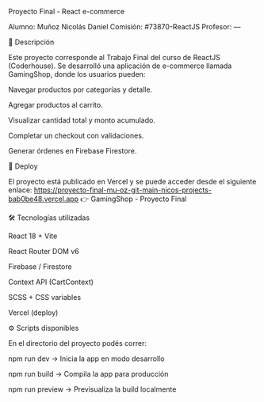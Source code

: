 Proyecto Final - React e-commerce

Alumno: Muñoz Nicolás Daniel
Comisión: #73870-ReactJS
Profesor: —

📌 Descripción

Este proyecto corresponde al Trabajo Final del curso de ReactJS (Coderhouse).
Se desarrolló una aplicación de e-commerce llamada GamingShop, donde los usuarios pueden:

Navegar productos por categorías y detalle.

Agregar productos al carrito.

Visualizar cantidad total y monto acumulado.

Completar un checkout con validaciones.

Generar órdenes en Firebase Firestore.

🚀 Deploy

El proyecto está publicado en Vercel y se puede acceder desde el siguiente enlace:
https://proyecto-final-mu-oz-git-main-nicos-projects-bab0be48.vercel.app
👉 GamingShop - Proyecto Final

🛠️ Tecnologías utilizadas

React 18 + Vite

React Router DOM v6

Firebase / Firestore

Context API (CartContext)

SCSS + CSS variables

Vercel (deploy)

⚙️ Scripts disponibles

En el directorio del proyecto podés correr:

npm run dev → Inicia la app en modo desarrollo

npm run build → Compila la app para producción

npm run preview → Previsualiza la build localmente
